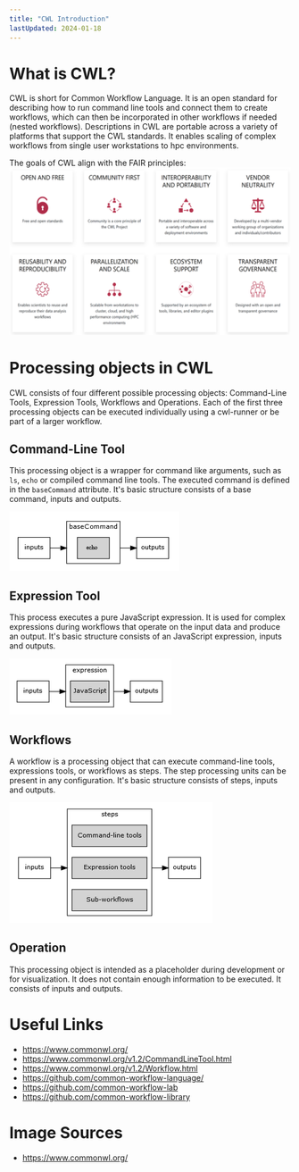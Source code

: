 ```yaml
---
title: "CWL Introduction"
lastUpdated: 2024-01-18
---
```


# What is CWL?

CWL is short for Common Workflow Language.
It is an open standard for describing how to run command line tools and connect them to create 
workflows, which can then be incorporated in other workflows if needed (nested workflows). 
Descriptions in CWL are portable across a variety of platforms that support the CWL 
standards. It enables scaling of complex workflows from single user workstations to hpc environments.

The goals of CWL align with the FAIR principles:
![CWL Goals](../images/cwl/cwl-goals.png)

# Processing objects in CWL

CWL consists of four different possible processing objects: Command-Line Tools, Expression Tools, Workflows and Operations. 
Each of the first three processing objects can be executed individually using a cwl-runner or be part of a larger workflow.

## Command-Line Tool

This processing object is a wrapper for command like arguments, such as `ls`, `echo` or compiled 
command line tools. The executed command is defined in the `baseCommand` attribute. It's basic structure 
consists of a base command, inputs and outputs.

![CWL Command-Line Tool](../images/cwl/cwl-command-line-tool.png)

## Expression Tool

This process executes a pure JavaScript expression. It is used for complex expressions during workflows 
that operate on the input data and produce an output. It's basic structure consists of an JavaScript expression, 
inputs and outputs.

![CWL Expression Tool](../images/cwl/cwl-expression-tool.png)

## Workflows

A workflow is a processing object that can execute command-line tools, expressions tools, or workflows as steps. 
The step processing units can be present in any configuration. It's basic structure consists of steps, inputs and outputs.

![CWL Workflow](../images/cwl/cwl-workflow.png)

## Operation

This processing object is intended as a placeholder during development or for visualization. It does not contain enough 
information to be executed. It consists of inputs and outputs.

# Useful Links

 - https://www.commonwl.org/
 - https://www.commonwl.org/v1.2/CommandLineTool.html
 - https://www.commonwl.org/v1.2/Workflow.html
 - https://github.com/common-workflow-language/
 - https://github.com/common-workflow-lab
 - https://github.com/common-workflow-library

# Image Sources

- https://www.commonwl.org/
